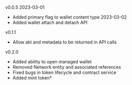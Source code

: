 
v0.0.5
2023-03-01
* Added primary flag to wallet content type
2023-03-02
* Added wallet attach and detach API

v0.1.1
* Allow abi and metadata to be returned in API calls

v0.2.0
* Added ability to open managed wallet
* Removed Network entity and associated references
* Fixed bugs in token lifecycle and contract service
* Added mint token*